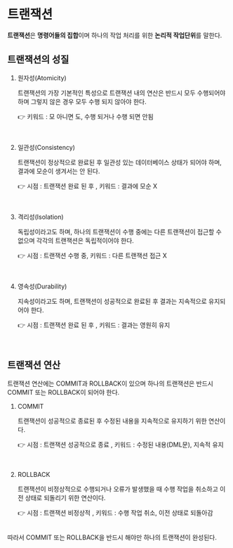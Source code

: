 # 트랜잭션

**트랜잭션**은 **명령어들의 집합**이며 하나의 작업 처리를 위한 **논리적 작업단위**를 말한다.

## 트랜잭션의 성질

1. 원자성(Atomicity)

    트랜잭션의 가장 기본적인 특성으로 트랜잭션 내의 연산은 반드시 모두 수행되어야 하며 그렇지 않은 경우 모두 수행 되지 않아야 한다.

    👉 키워드 : 모 아니면 도, 수행 되거나 수행 되면 안됨

<br>

2. 일관성(Consistency)

    트랜잭션이 정상적으로 완료된 후 일관성 있는 데이터베이스 상태가 되어야 하며, 결과에 모순이 생겨서는 안 된다.

    👉 시점 : 트랜잭션 완료 된 후 , 키워드 : 결과에 모순 X

<br>

3. 격리성(Isolation)

    독립성이라고도 하며, 하나의 트랜잭션이 수행 중에는 다른 트랜잭션이 접근할 수 없으며 각각의 트랜잭션은 독립적이어야 한다. 

    👉 시점 : 트랜잭션 수행 중, 키워드 : 다른 트랜잭션 접근 X

<br>

4. 영속성(Durability)

    지속성이라고도 하며, 트랜잭션이 성공적으로 완료된 후 결과는 지속적으로 유지되어야 한다. 

    👉 시점 : 트랜잭션 완료 된 후 , 키워드 : 결과는 영원히 유지

<br>

## 트랜잭션 연산

트랜잭션 연산에는 COMMIT과 ROLLBACK이 있으며 하나의 트랜잭션은 반드시 COMMIT 또는 ROLLBACK이 되어야 한다.

1. COMMIT

    트랜잭션이 성공적으로 종료된 후 수정된 내용을 지속적으로 유지하기 위한 연산이다.

    👉 시점 : 트랜잭션 성공적으로 종료 , 키워드 : 수정된 내용(DML문), 지속적 유지

<br>

2. ROLLBACK

    트랜잭션이 비정상적으로 수행되거나 오류가 발생했을 때 수행 작업을 취소하고 이전 상태로 되돌리기 위한 연산이다.

    👉 시점 : 트랜잭션 비정상적 , 키워드 : 수행 작업 취소, 이전 상태로 되돌아감

<br>
따라서 COMMIT 또는 ROLLBACK을 반드시 해야만 하나의 트랜잭션이 완성된다.